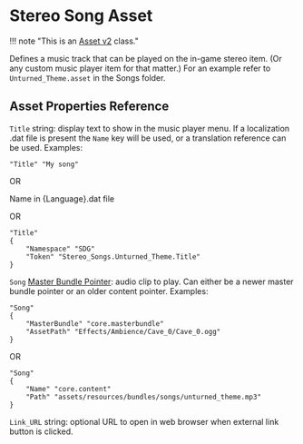 # Stereo Song Asset

!!! note "This is an [Asset v2](Asset%20Types/AssetsV2.md) class."

Defines a music track that can be played on the in-game stereo item. (Or any custom music player item for that matter.) For an example refer to `Unturned_Theme.asset` in the Songs folder.

## Asset Properties Reference

`Title` string: display text to show in the music player menu. If a localization .dat file is present the `Name` key will be used, or a translation reference can be used. Examples:

    "Title" "My song"

OR

Name in {Language}.dat file

OR

    "Title"
    {
        "Namespace" "SDG"
        "Token" "Stereo_Songs.Unturned_Theme.Title"
    }

`Song` [Master Bundle Pointer](MasterBundlePtr.md): audio clip to play. Can either be a newer master bundle pointer or an older content pointer. Examples:

    "Song"
    {
        "MasterBundle" "core.masterbundle"
        "AssetPath" "Effects/Ambience/Cave_0/Cave_0.ogg"
    }

OR

    "Song"
    {
        "Name" "core.content"
        "Path" "assets/resources/bundles/songs/unturned_theme.mp3"
    }

`Link_URL` string: optional URL to open in web browser when external link button is clicked.
